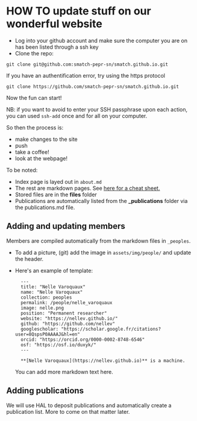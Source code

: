 # HOW TO update stuff on our wonderful website


* Log into your github account and make sure the computer you are on has been listed through a ssh key
* Clone the repo:

`git clone git@github.com:smatch-pepr-sn/smatch.github.io.git`

If you have an authentification error,  try using the https protocol

`git clone https://github.com/smatch-pepr-sn/smatch.github.io.git`


Now the fun can start!

NB: if you want to avoid to enter your SSH passphrase upon each action, you can used `ssh-add` once and for all on your computer.


So then the process is:
- make changes to the site
- push
- take a coffee!
- look at the webpage!


To be noted:
* Index page is layed out in `about.md`
* The rest are markdown pages. See [here for a cheat sheet.](https://www.markdownguide.org/cheat-sheet/)
* Stored files are in the **files** folder
* Publications are automatically listed from the **_publications** folder via the publications.md file.


## Adding and updating members

Members are compiled automatically from the markdown files in `_peoples`.

- To add a picture, (git) add the image in `assets/img/people/` and update the
  header.
- Here's an example of template:

        ---
        title: "Nelle Varoquaux"
        name: "Nelle Varoquaux"
        collection: peoples
        permalink: /people/nelle_varoquaux
        image: nelle.png
        position: "Permanent researcher"
        website: "https://nellev.github.io/"
        github: "https://github.com/nellev"
        googlescholar: "https://scholar.google.fr/citations?user=8QspsP0AAAAJ&hl=en"
        orcid: "https://orcid.org/0000-0002-8748-6546"
        osf: "https://osf.io/duxyk/"
        ---

        **[Nelle Varoquaux](https://nellev.github.io)** is a machine.  

    You can add more markdown text here.


## Adding publications

We will use HAL to deposit publications and automatically create a publication list. More to come on that matter later.
